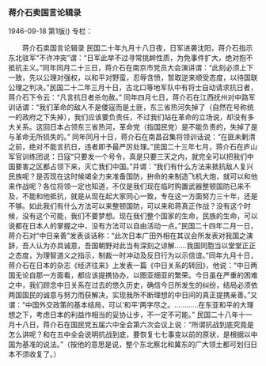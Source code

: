 ### 蒋介石卖国言论辑录

1946-09-18
第1版()
专栏：

　　蒋介石卖国言论辑录
    民国二十年九月十八日夜，日军进袭沈阳，蒋介石指示东北驻军“不许冲突”谓：“日军此举不过寻常挑衅性质，为免事件扩大，绝对抱不抵抗主义。”同年同月二十三日，蒋介石在南京市党员大会演讲谓：“此刻必须上下一致，先以公理对强权，以和平对野蛮，忍辱含愤，暂取逆来顺受态度，以待国联公理之判决。”民国二十二年三月十日，古北口等地军队中有将士自动请求抗日者，蒋介石下令云：“凡言抗日者杀勿赦。”
    同年四月七日，蒋介石在江西抚州对中路军训话谓：“我们革命的敌人不是倭寇而是土匪，东三省热河失掉了（自然在号称统一的政府之下失掉），我们应该要负责任，不过我们站在革命的立场说，却没有多大关系。这回日本占领东三省热河，革命党（指国民党）是不能负责的，失掉了是与革命无所损失的。”
    同年同月十日，蒋介石在南昌召集将领训话说：“在匪未剿清之前，绝对不能言抗日，违者即予最严厉处理。”民国二十三年七月，蒋介石在庐山军官训练团说：日寇“只要发一个号令，真是只要三天之内，就完全可以把我们中国要害之区都占领下来，灭亡我们中国。”并谓：“我们有什么方法来抵抗敌人复兴民族呢？是否现在这时候竭全力来准备国防，拚命的来制造飞机大炮，就可以和他来作战呢？各位将领一定也知道，不仅是我们现在临时购置武器整顿国防已来不及，不能和他抵抗，就是从现在起大家同心一致，专在这一方面努力三十年，还是不够。如此我们有什么方法可以来整顿国防，可以来和蒋真正作战？没有这个时候，没有这个可能，我们不要梦想。现在我们整个国家的生命，民族的生命，可以说都在日本人的掌握之中，没有方法可以自由活动一点。”民国二十四年二月一日，蒋介石对“中日亲善”发表谈话称：“此次日本广田外相在其议会所发表对我国之演辞，吾人认为亦具诚意，吾国朝野对此当有深刻之谅解……我国同胞当以堂堂正正之态度，为理智道义之指示，制裁一时冲动及反日行为以示信谊。”同年九月十日，蒋介石在日本的杂志《经济往来》上发表一篇《中日关系的转回》，他说：“中日两国无论自那一方面看，都应该提携协办，以图亚细亚的繁荣。今日虽在严重的困难之中，我们顾念中日关系在过去的悠久历史，确信今日所发生的纠纷，结局必须依两国国民的诚意与努力而获解决，实现我所不断理想的中日间的真正提携亲善。”又谓：“中国外交政策的基本结局，可以‘和平’两字尽之。…………在东亚和平的大理想之下，考虑日本的利益作相当的妥协让步，不一定不可能。”
    民国二十八年十一月十八日，蒋介石在国民党五届六中全会第六次会议上说：“所谓抗战到底究竟是怎么讲呢？和在五中全会说明抗战到底，要恢复七七事变以前的原状，是根据以中国为基准的说法。”（按他的意思是说，整个东北察北和冀东的广大领土都可划归日本不须收复了。）
